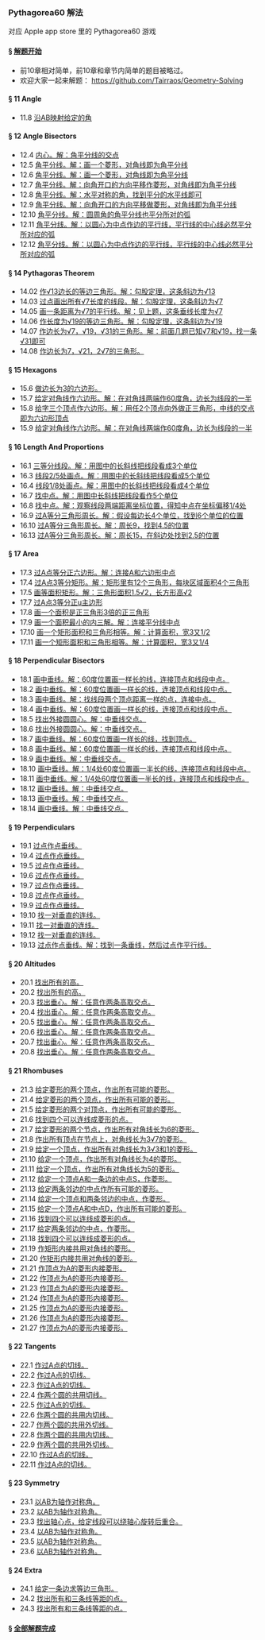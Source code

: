 ### Pythagorea60 解法
对应 Apple app store 里的 Pythagorea60 游戏

#### § [解题开始](solving/Pythagorea60/start.png)
- 前10章相对简单，前10章和章节内简单的题目被略过。
- 欢迎大家一起来解题： https://github.com/Tairraos/Geometry-Solving

#### § 11 Angle
- 11.8 [沿AB映射给定的角](solving/Pythagorea60/11.08.png)

#### § 12 Angle Bisectors
- 12.4 [内心。解：角平分线的交点](solving/Pythagorea60/12.04.png)
- 12.5 [角平分线。解：画一个菱形，对角线即为角平分线](solving/Pythagorea60/12.05.png)
- 12.6 [角平分线。解：画一个菱形，对角线即为角平分线](solving/Pythagorea60/12.06.png)
- 12.7 [角平分线。解：向角开口的方向平移作菱形，对角线即为角平分线](solving/Pythagorea60/12.07.png)
- 12.8 [角平分线。解：水平对称的角，找到平分的水平线即可](solving/Pythagorea60/12.08.png)
- 12.9 [角平分线。解：向角开口的方向平移做菱形，对角线即为角平分线](solving/Pythagorea60/12.09.png)
- 12.10 [角平分线。解：圆周角的角平分线也平分所对的弧](solving/Pythagorea60/12.10.png)
- 12.11 [角平分线。解：以圆心为中点作边的平行线，平行线的中心线必然平分所对应的弧](solving/Pythagorea60/12.11.png)
- 12.12 [角平分线。解：以圆心为中点作边的平行线，平行线的中心线必然平分所对应的弧](solving/Pythagorea60/12.12.png)

#### § 14 Pythagoras Theorem
- 14.02 [作√13边长的等边三角形。解：勾股定理，这条斜边为√13](solving/Pythagorea60/14.02.png)
- 14.03 [过点画出所有√7长度的线段。解：勾股定理，这条斜边为√7](solving/Pythagorea60/14.03.png)
- 14.05 [画一条距离为√7的平行线。解：见上题，这条垂线长度为√7](solving/Pythagorea60/14.05.png)
- 14.06 [作长度为√19的等边三角形。解：勾股定理，这条斜边为√19](solving/Pythagorea60/14.06.png)
- 14.07 [作边长为√7，√19，√31的三角形。解：前面几题已知√7和√19，找一条√31即可](solving/Pythagorea60/14.07.png)
- 14.08 [作边长为7，√21，2√7的三角形。](solving/Pythagorea60/14.08.png)

#### § 15 Hexagons
- 15.6 [做边长为3的六边形。](solving/Pythagorea60/15.06.png)
- 15.7 [给定对角线作六边形。解：在对角线两端作60度角，边长为线段的一半](solving/Pythagorea60/15.07.png)
- 15.8 [给字三个顶点作六边形。解：用任2个顶点向外做正三角形，中线的交点即为六边形顶点](solving/Pythagorea60/15.08.png)
- 15.9 [给定对角线作六边形。解：在对角线两端作60度角，边长为线段的一半](solving/Pythagorea60/15.09.png)

#### § 16 Length And Proportions
- 16.1 [三等分线段。解：用图中的长斜线把线段看成3个单位](solving/Pythagorea60/16.01.png)
- 16.3 [线段2/5处画点。解：用图中的长斜线把线段看成5个单位](solving/Pythagorea60/16.03.png)
- 16.4 [线段1/8处画点。解：用图中的长斜线把线段看成4个单位](solving/Pythagorea60/16.04.png)
- 16.7 [找中点。解：用图中长斜线把线段看作5个单位](solving/Pythagorea60/16.07.png)
- 16.8 [找中点。解：观察线段两端距离坐标位置，得知中点在坐标偏移1/4处](solving/Pythagorea60/16.08.png)
- 16.9 [过A等分三角形周长。解：假设每边长4个单位，找到6个单位的位置](solving/Pythagorea60/16.09.png)
- 16.10 [过A等分三角形周长。解：周长9，找到4.5的位置](solving/Pythagorea60/16.10.png)
- 16.13 [过A等分三角形周长。解：周长15，在斜边处找到2.5的位置](solving/Pythagorea60/16.13.png)

#### § 17 Area
- 17.3 [过A点等分正六边形。解：连接A和六边形中点](solving/Pythagorea60/17.03.png)
- 17.4 [过A点3等分矩形。解：矩形里有12个三角形，每块区域面积4个三角形](solving/Pythagorea60/17.04.png)
- 17.5 [画等面积矩形。解：三角形面积1.5√2，长方形高√2](solving/Pythagorea60/17.05.png)
- 17.7 [过A点3等分正u主边形](solving/Pythagorea60/17.07.png)
- 17.8 [画一个面积是正三角形3倍的正三角形](solving/Pythagorea60/17.08.png)
- 17.9 [画一个面积最小的内三解。解：连接平分线中点](solving/Pythagorea60/17.09.png)
- 17.10 [画一个矩形面积和三角形相等。解：计算面积，宽3又1/2](solving/Pythagorea60/17.10.png)
- 17.11 [画一个矩形面积和三角形相等。解：计算面积，宽3又1/4](solving/Pythagorea60/17.11.png)

#### § 18 Perpendicular Bisectors
- 18.1 [画中垂线。解：60度位置画一样长的线，连接顶点和线段中点。](solving/Pythagorea60/18.01.png)
- 18.2 [画中垂线。解：60度位置画一样长的线，连接顶点和线段中点。](solving/Pythagorea60/18.02.png)
- 18.3 [画中垂线。解：找线段两个顶点距离一样的点，连接中点。](solving/Pythagorea60/18.03.png)
- 18.4 [画中垂线。解：60度位置画一样长的线，连接顶点和线段中点。](solving/Pythagorea60/18.04.png)
- 18.5 [找出外接圆圆心。解：中垂线交点。](solving/Pythagorea60/18.05.png)
- 18.6 [找出外接圆圆心。解：中垂线交点。](solving/Pythagorea60/18.06.png)
- 18.7 [画中垂线。解：60度位置画一样长的线，找到顶点。](solving/Pythagorea60/18.07.png)
- 18.8 [画中垂线。解：60度位置画一样长的线，连接顶点和线段中点。](solving/Pythagorea60/18.08.png)
- 18.9 [画中垂线。解：中垂线交点。](solving/Pythagorea60/18.09.png)
- 18.10 [画中垂线。解：1/4处60度位置画一半长的线，连接顶点和线段中点。](solving/Pythagorea60/18.10.png)
- 18.11 [画中垂线。解：1/4处60度位置画一半长的线，连接顶点和线段中点。](solving/Pythagorea60/18.11.png)
- 18.12 [画中垂线。解：中垂线交点。](solving/Pythagorea60/18.12.png)
- 18.13 [画中垂线。解：中垂线交点。](solving/Pythagorea60/18.13.png)
- 18.14 [画中垂线。解：中垂线交点。](solving/Pythagorea60/18.14.png)

#### § 19 Perpendiculars
- 19.1 [过点作点垂线。](solving/Pythagorea60/19.01.png)
- 19.4 [过点作点垂线。](solving/Pythagorea60/19.04.png)
- 19.5 [过点作点垂线。](solving/Pythagorea60/19.05.png)
- 19.6 [过点作点垂线。](solving/Pythagorea60/19.06.png)
- 19.7 [过点作点垂线。](solving/Pythagorea60/19.07.png)
- 19.8 [过点作点垂线。](solving/Pythagorea60/19.08.png)
- 19.9 [过点作点垂线。](solving/Pythagorea60/19.09.png)
- 19.10 [找一对垂直的连线。](solving/Pythagorea60/19.10.png)
- 19.11 [找一对垂直的连线。](solving/Pythagorea60/19.11.png)
- 19.12 [找一对垂直的连线。](solving/Pythagorea60/19.12.png)
- 19.13 [过点作点垂线。解：找到一条垂线，然后过点作平行线。](solving/Pythagorea60/19.13.png)

#### § 20 Altitudes
- 20.1 [找出所有的高。](solving/Pythagorea60/20.01.png)
- 20.2 [找出所有的高。](solving/Pythagorea60/20.02.png)
- 20.3 [找出垂心。解：任意作两条高取交点。](solving/Pythagorea60/20.03.png)
- 20.4 [找出垂心。解：任意作两条高取交点。](solving/Pythagorea60/20.04.png)
- 20.5 [找出垂心。解：任意作两条高取交点。](solving/Pythagorea60/20.05.png)
- 20.6 [找出垂心。解：任意作两条高取交点。](solving/Pythagorea60/20.06.png)
- 20.7 [找出垂心。解：任意作两条高取交点。](solving/Pythagorea60/20.07.png)
- 20.8 [找出垂心。解：任意作两条高取交点。](solving/Pythagorea60/20.08.png)

#### § 21 Rhombuses
- 21.3 [给定菱形的两个顶点，作出所有可能的菱形。](solving/Pythagorea60/21.03.png)
- 21.4 [给定菱形的两个顶点，作出所有可能的菱形。](solving/Pythagorea60/21.04.png)
- 21.5 [给定菱形的两个对顶点，作出所有可能的菱形。](solving/Pythagorea60/21.05.png)
- 21.6 [找到四个可以连线成菱形的点。](solving/Pythagorea60/21.06.png)
- 21.7 [给定菱形的两个节点，作出所有对角线长为6的菱形。](solving/Pythagorea60/21.07.png)
- 21.8 [作出所有顶点在节点上，对角线长为3√7的菱形。](solving/Pythagorea60/21.08.png)
- 21.9 [给定一个顶点，作出所有对角线长为3√3和1的菱形。](solving/Pythagorea60/21.09.png)
- 21.10 [给定一个顶点，作出所有对角线长为4的菱形。](solving/Pythagorea60/21.10.png)
- 21.11 [给定一个顶点，作出所有对角线长为5的菱形。](solving/Pythagorea60/21.11.png)
- 21.12 [给定一个顶点A和一条边的中点S，作菱形。](solving/Pythagorea60/21.12.png)
- 21.13 [给定两条邻边的中点作所有可能的菱形。](solving/Pythagorea60/21.13.png)
- 21.14 [给定一个顶点和两条邻边的中点，作菱形。](solving/Pythagorea60/21.14.png)
- 21.15 [给定一个顶点A和中点D，作出所有可能的菱形。](solving/Pythagorea60/21.15.png)
- 21.16 [找到四个可以连线成菱形的点。](solving/Pythagorea60/21.16.png)
- 21.17 [给定两条邻边的中点，作菱形。](solving/Pythagorea60/21.17.png)
- 21.18 [找到四个可以连线成菱形的点。](solving/Pythagorea60/21.18.png)
- 21.19 [作矩形内接共用对角线的菱形。](solving/Pythagorea60/21.19.png)
- 21.20 [作矩形内接共用对角线的菱形。](solving/Pythagorea60/21.20.png)
- 21.21 [作顶点为A的菱形内接菱形。](solving/Pythagorea60/21.21.png)
- 21.22 [作顶点为A的菱形内接菱形。](solving/Pythagorea60/21.22.png)
- 21.23 [作顶点为A的菱形内接菱形。](solving/Pythagorea60/21.23.png)
- 21.24 [作顶点为A的菱形内接菱形。](solving/Pythagorea60/21.24.png)
- 21.25 [作顶点为A的菱形内接菱形。](solving/Pythagorea60/21.25.png)
- 21.26 [作顶点为A的菱形内接菱形。](solving/Pythagorea60/21.26.png)
- 21.27 [作顶点为A的菱形内接菱形。](solving/Pythagorea60/21.27.png)

#### § 22 Tangents
- 22.1 [作过A点的切线。](solving/Pythagorea60/22.01.png)
- 22.2 [作过A点的切线。](solving/Pythagorea60/22.02.png)
- 22.3 [作过A点的切线。](solving/Pythagorea60/22.03.png)
- 22.4 [作两个圆的共用切线。](solving/Pythagorea60/22.04.png)
- 22.5 [作过A点的切线。](solving/Pythagorea60/22.05.png)
- 22.6 [作两个圆的共用内切线。](solving/Pythagorea60/22.06.png)
- 22.7 [作两个圆的共用外切线。](solving/Pythagorea60/22.07.png)
- 22.8 [作两个圆的共用内切线。](solving/Pythagorea60/22.08.png)
- 22.9 [作两个圆的共用外切线。](solving/Pythagorea60/22.09.png)
- 22.10 [作过A点的切线。](solving/Pythagorea60/22.10.png)
- 22.11 [作过A点的切线。](solving/Pythagorea60/22.11.png)

#### § 23 Symmetry
- 23.1 [以AB为轴作对称角。](solving/Pythagorea60/23.01.png)
- 23.2 [以AB为轴作对称角。](solving/Pythagorea60/23.02.png)
- 23.3 [找出轴心点，给定线段可以绕轴心旋转后重合。](solving/Pythagorea60/23.03.png)
- 23.4 [以AB为轴作对称角。](solving/Pythagorea60/23.04.png)
- 23.5 [以AB为轴作对称角。](solving/Pythagorea60/23.05.png)
- 23.6 [以AB为轴作对称角。](solving/Pythagorea60/23.06.png)

#### § 24 Extra
- 24.1 [给定一条边求等边三角形。](solving/Pythagorea60/24.01.png)
- 24.2 [找出所有和三条线等距的点。](solving/Pythagorea60/24.02.png)
- 24.3 [找出所有和三条线等距的点。](solving/Pythagorea60/24.03.png)

#### § [全部解题完成](solving/Pythagorea60/done.png)


